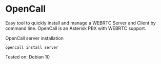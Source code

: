 # OpenCall

Easy tool to quickly install and manage a WEBRTC Server and Client by command line.
OpenCall is an Asterisk PBX with WEBRTC support.  


OpenCall server installation
```
opencall install server
```


Tested on: Debian 10
